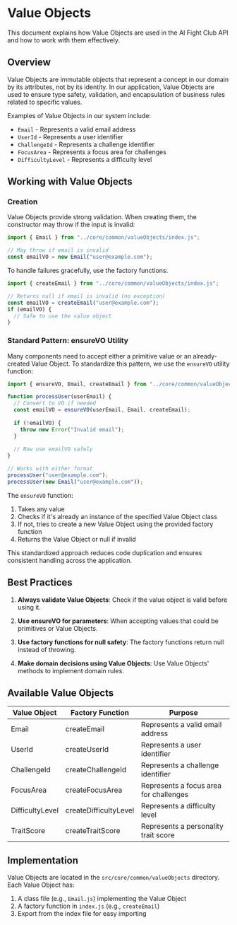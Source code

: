 # Value Objects

This document explains how Value Objects are used in the AI Fight Club API and how to work with them effectively.

## Overview

Value Objects are immutable objects that represent a concept in our domain by its attributes, not by its identity. In our application, Value Objects are used to ensure type safety, validation, and encapsulation of business rules related to specific values.

Examples of Value Objects in our system include:

- `Email` - Represents a valid email address
- `UserId` - Represents a user identifier
- `ChallengeId` - Represents a challenge identifier
- `FocusArea` - Represents a focus area for challenges
- `DifficultyLevel` - Represents a difficulty level

## Working with Value Objects

### Creation

Value Objects provide strong validation. When creating them, the constructor may throw if the input is invalid:

```javascript
import { Email } from "../core/common/valueObjects/index.js";

// May throw if email is invalid
const emailVO = new Email("user@example.com");
```

To handle failures gracefully, use the factory functions:

```javascript
import { createEmail } from "../core/common/valueObjects/index.js";

// Returns null if email is invalid (no exception)
const emailVO = createEmail("user@example.com");
if (emailVO) {
  // Safe to use the value object
}
```

### Standard Pattern: ensureVO Utility

Many components need to accept either a primitive value or an already-created Value Object. To standardize this pattern, we use the `ensureVO` utility function:

```javascript
import { ensureVO, Email, createEmail } from "../core/common/valueObjects/index.js";

function processUser(userEmail) {
  // Convert to VO if needed
  const emailVO = ensureVO(userEmail, Email, createEmail);
  
  if (!emailVO) {
    throw new Error("Invalid email");
  }
  
  // Now use emailVO safely
}

// Works with either format
processUser("user@example.com");
processUser(new Email("user@example.com"));
```

The `ensureVO` function:
1. Takes any value
2. Checks if it's already an instance of the specified Value Object class
3. If not, tries to create a new Value Object using the provided factory function
4. Returns the Value Object or null if invalid

This standardized approach reduces code duplication and ensures consistent handling across the application.

## Best Practices

1. **Always validate Value Objects**: Check if the value object is valid before using it.

2. **Use ensureVO for parameters**: When accepting values that could be primitives or Value Objects.

3. **Use factory functions for null safety**: The factory functions return null instead of throwing.

4. **Make domain decisions using Value Objects**: Use Value Objects' methods to implement domain rules.

## Available Value Objects

| Value Object | Factory Function | Purpose |
|--------------|------------------|---------|
| Email | createEmail | Represents a valid email address |
| UserId | createUserId | Represents a user identifier |
| ChallengeId | createChallengeId | Represents a challenge identifier |
| FocusArea | createFocusArea | Represents a focus area for challenges |
| DifficultyLevel | createDifficultyLevel | Represents a difficulty level |
| TraitScore | createTraitScore | Represents a personality trait score |

## Implementation

Value Objects are located in the `src/core/common/valueObjects` directory. Each Value Object has:

1. A class file (e.g., `Email.js`) implementing the Value Object
2. A factory function in `index.js` (e.g., `createEmail`)
3. Export from the index file for easy importing 